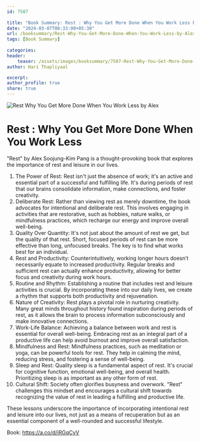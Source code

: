 ```yaml
---                            
id: 7507                            
                          
title: "Book Summary: Rest : Why You Get More Done When You Work Less by Alex"                      
date: "2024-03-07T08:33:00+05:30"                            
url: /booksummary/Rest-Why-You-Get-More-Done-When-You-Work-Less-by-Alex                      
tags: [Book Summary]                     
                            
categories:                            
header:                            
    teaser: /assets/images/booksummary/7507-Rest-Why-You-Get-More-Done-When-You-Work-Less-by-Alex.jpg                         
author: Hari Thapliyaal                            

excerpt:                            
author_profile: true                            
share: true                            
---                            
```

                            
![Rest Why You Get More Done When You Work Less by Alex](/assets/images/booksummary/7507-Rest-Why-You-Get-More-Done-When-You-Work-Less-by-Alex.jpg)       

# Rest : Why You Get More Done When You Work Less

"Rest" by Alex Soojung-Kim Pang is a thought-provoking book that explores the importance of rest and leisure in our lives.   
   
1. The Power of Rest: Rest isn't just the absence of work; it's an active and essential part of a successful and fulfilling life. It's during periods of rest that our brains consolidate information, make connections, and foster creativity.
2. Deliberate Rest: Rather than viewing rest as merely downtime, the book advocates for intentional and deliberate rest. This involves engaging in activities that are restorative, such as hobbies, nature walks, or mindfulness practices, which recharge our energy and improve overall well-being.
3. Quality Over Quantity: It's not just about the amount of rest we get, but the quality of that rest. Short, focused periods of rest can be more effective than long, unfocused breaks. The key is to find what works best for an individual.
4. Rest and Productivity: Counterintuitively, working longer hours doesn’t necessarily equate to increased productivity. Regular breaks and sufficient rest can actually enhance productivity, allowing for better focus and creativity during work hours.
5. Routine and Rhythm: Establishing a routine that includes rest and leisure activities is crucial. By incorporating these into our daily lives, we create a rhythm that supports both productivity and rejuvenation.
6. Nature of Creativity: Rest plays a pivotal role in nurturing creativity. Many great minds throughout history found inspiration during periods of rest, as it allows the brain to process information subconsciously and make innovative connections.
7. Work-Life Balance: Achieving a balance between work and rest is essential for overall well-being. Embracing rest as an integral part of a productive life can help avoid burnout and improve overall satisfaction.
8. Mindfulness and Rest: Mindfulness practices, such as meditation or yoga, can be powerful tools for rest. They help in calming the mind, reducing stress, and fostering a sense of well-being.
9. Sleep and Rest: Quality sleep is a fundamental aspect of rest. It's crucial for cognitive function, emotional well-being, and overall health. Prioritizing sleep is as important as any other form of rest.
10. Cultural Shift: Society often glorifies busyness and overwork. "Rest" challenges this mindset and encourages a cultural shift towards recognizing the value of rest in leading a fulfilling and productive life.

These lessons underscore the importance of incorporating intentional rest and leisure into our lives, not just as a means of recuperation but as an essential component of a well-rounded and successful lifestyle. 

Book: https://a.co/d/iRGqCyV
   